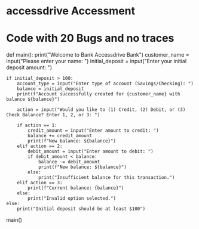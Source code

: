 # accessdrive Accessment

# Code with 20 Bugs and no traces
def main():
    print("Welcome to Bank Accessdrive Bank")
    customer_name = input("Please enter your name: ")
    initial_deposit = input("Enter your initial deposit amount: ")  
    
    if initial_deposit > 100:  
        account_type = input("Enter type of account (Savings/Checking): ")
        balance = initial_deposit  
        print(f"Account successfully created for {customer_name} with balance ${balance}")
        
        action = input("Would you like to (1) Credit, (2) Debit, or (3) Check Balance? Enter 1, 2, or 3: ")
        
        if action == 1:  
            credit_amount = input("Enter amount to credit: ")  
            balance += credit_amount  
            print(f"New balance: ${balance}")
        elif action == 2:  
            debit_amount = input("Enter amount to debit: ")  
            if debit_amount < balance:  
                balance -= debit_amount  
                print(f"New balance: ${balance}")
            else:
                print("Insufficient balance for this transaction.")  
        elif action == 3:  
            print(f"Current balance: {balance}")  
        else:
            print("Invalid option selected.")  
    else:
        print("Initial deposit should be at least $100")  

main()
